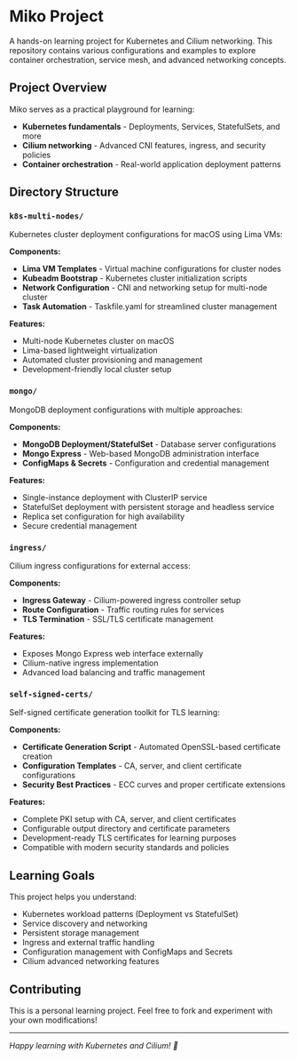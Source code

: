 # Miko Project

A hands-on learning project for Kubernetes and Cilium networking. This repository contains various configurations and examples to explore container orchestration, service mesh, and advanced networking concepts.

## Project Overview

Miko serves as a practical playground for learning:
- **Kubernetes fundamentals** - Deployments, Services, StatefulSets, and more
- **Cilium networking** - Advanced CNI features, ingress, and security policies
- **Container orchestration** - Real-world application deployment patterns

## Directory Structure

### `k8s-multi-nodes/`
Kubernetes cluster deployment configurations for macOS using Lima VMs:

**Components:**
- **Lima VM Templates** - Virtual machine configurations for cluster nodes
- **Kubeadm Bootstrap** - Kubernetes cluster initialization scripts
- **Network Configuration** - CNI and networking setup for multi-node cluster
- **Task Automation** - Taskfile.yaml for streamlined cluster management

**Features:**
- Multi-node Kubernetes cluster on macOS
- Lima-based lightweight virtualization
- Automated cluster provisioning and management
- Development-friendly local cluster setup

### `mongo/`
MongoDB deployment configurations with multiple approaches:

**Components:**
- **MongoDB Deployment/StatefulSet** - Database server configurations
- **Mongo Express** - Web-based MongoDB administration interface
- **ConfigMaps & Secrets** - Configuration and credential management

**Features:**
- Single-instance deployment with ClusterIP service
- StatefulSet deployment with persistent storage and headless service
- Replica set configuration for high availability
- Secure credential management

### `ingress/`
Cilium ingress configurations for external access:

**Components:**
- **Ingress Gateway** - Cilium-powered ingress controller setup
- **Route Configuration** - Traffic routing rules for services
- **TLS Termination** - SSL/TLS certificate management

**Features:**
- Exposes Mongo Express web interface externally
- Cilium-native ingress implementation
- Advanced load balancing and traffic management

### `self-signed-certs/`
Self-signed certificate generation toolkit for TLS learning:

**Components:**
- **Certificate Generation Script** - Automated OpenSSL-based certificate creation
- **Configuration Templates** - CA, server, and client certificate configurations
- **Security Best Practices** - ECC curves and proper certificate extensions

**Features:**
- Complete PKI setup with CA, server, and client certificates
- Configurable output directory and certificate parameters
- Development-ready TLS certificates for learning purposes
- Compatible with modern security standards and policies

## Learning Goals

This project helps you understand:
- Kubernetes workload patterns (Deployment vs StatefulSet)
- Service discovery and networking
- Persistent storage management
- Ingress and external traffic handling
- Configuration management with ConfigMaps and Secrets
- Cilium advanced networking features

## Contributing

This is a personal learning project. Feel free to fork and experiment with your own modifications!

---
*Happy learning with Kubernetes and Cilium! 🚀*